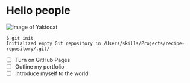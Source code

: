 # Hello people

![Image of Yaktocat](https://octodex.github.com/images/yaktocat.png)

```
$ git init
Initialized empty Git repository in /Users/skills/Projects/recipe-repository/.git/
```

   - [ ] Turn on GitHub Pages
   - [ ] Outline my portfolio
   - [ ] Introduce myself to the world
